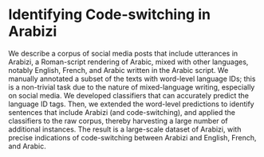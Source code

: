 # Identifying Code-switching in Arabizi

We describe a corpus of social media posts that include utterances in Arabizi, a Roman-script rendering of Arabic, mixed with other languages, notably English, French, and Arabic written in the Arabic script. We manually annotated a subset of the texts with word-level language IDs; this is a non-trivial task due to the nature of mixed-language writing, especially on social media. We developed classifiers that can accurately predict the language ID tags. Then, we extended the word-level predictions to identify sentences that include Arabizi (and code-switching), and applied the classifiers to the raw corpus, thereby harvesting a large number of additional instances. The result is a large-scale dataset of Arabizi, with precise indications of code-switching between Arabizi and English, French, and Arabic.
